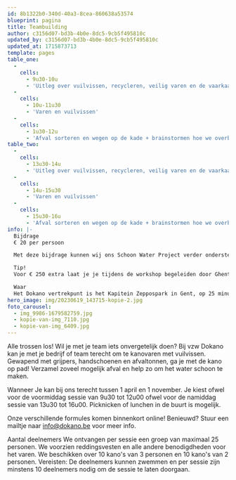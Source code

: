 ```yaml
---
id: 8b1322b0-340d-40a3-8cea-860638a53574
blueprint: pagina
title: Teambuilding
author: c3156d07-bd3b-4b0e-8dc5-9cb5f495810c
updated_by: c3156d07-bd3b-4b0e-8dc5-9cb5f495810c
updated_at: 1715873713
template: pages
table_one:
  -
    cells:
      - 9u30-10u
      - 'Uitleg over vuilvissen, recycleren, veilig varen en de vaarkaart'
  -
    cells:
      - 10u-11u30
      - 'Varen en vuilvissen'
  -
    cells:
      - 1u30-12u
      - 'Afval sorteren en wegen op de kade + brainstormen hoe we overbodig plastic kunnen voorkomen'
table_two:
  -
    cells:
      - 13u30-14u
      - 'Uitleg over vuilvissen, recycleren, veilig varen en de vaarkaart'
  -
    cells:
      - 14u-15u30
      - 'Varen en vuilvissen'
  -
    cells:
      - 15u30-16u
      - 'Afval sorteren en wegen op de kade + brainstormen hoe we overbodig plastic kunnen voorkomen'
info: |-
  Bijdrage
  € 20 per persoon

  Met deze bijdrage kunnen wij ons Schoon Water Project verder ondersteunen, waarbij we inzetten op bewustwording en vuilvissen bij jongeren.

  Tip!
  Voor € 250 extra laat je je tijdens de workshop begeleiden door Ghent Active Guides. Zij ontwikkelden speciaal voor ons een rondvaart rond ecologie en klimaatadaptatie en nemen je met plezier mee op sleeptouw. Vraag naar de mogelijkheden op info@dokano.be !

  Waar
  Het Dokano vertrekpunt is het Kapitein Zeppospark in Gent, op 25 minuten wandelen van station Gent Dampoort. Vanuit Houtdok zijn er verschillende vaarroutes om de stad binnen te varen.
hero_image: img/20230619_143715-kopie-2.jpg
foto_carousel:
  - img_9986-1679582759.jpg
  - kopie-van-img_7110.jpg
  - kopie-van-img_6409.jpg
---
```

Alle trossen los!
Wil je met je team iets onvergetelijk doen? Bij vzw Dokano kan je met je bedrijf of team terecht om te kanovaren met vuilvissen. Gewapend met grijpers, handschoenen en afvaltonnen, ga je met de kano op pad! Verzamel zoveel mogelijk afval en help zo om het water schoon te maken.

Wanneer
Je kan bij ons terecht tussen 1 april en 1 november. Je kiest ofwel voor de voormiddag sessie van 9u30 tot 12u00 ofwel voor de namiddag sessie van 13u30 tot 16u00. Picknicken of lunchen in de buurt is mogelijk.

Onze verschillende formules komen binnenkort online! Benieuwd? Stuur een mailtje naar info@dokano.be voor meer info.

Aantal deelnemers
We ontvangen per sessie een groep van maximaal 25 personen. We voorzien reddingsvesten en alle andere benodigdheden voor het varen. We beschikken over 10 kano's van 3 personen en 10 kano's van 2 personen. Vereisten: De deelnemers kunnen zwemmen en per sessie zijn minstens 10 deelnemers nodig om de sessie te laten doorgaan.